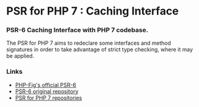 # PSR for PHP 7 : Caching Interface

### PSR-6 Caching Interface with PHP 7 codebase.

The PSR for PHP 7 aims to redeclare some interfaces and method signatures in order to take advantage of strict type checking, where it may be applied.

### Links 

- [PHP-Fig's official PSR-6](http://www.php-fig.org/psr/psr-6/)
- [PSR-6 original repository](https://github.com/php-fig/cache)
- [PSR for PHP 7 repositories](https://github.com/psr-php7)